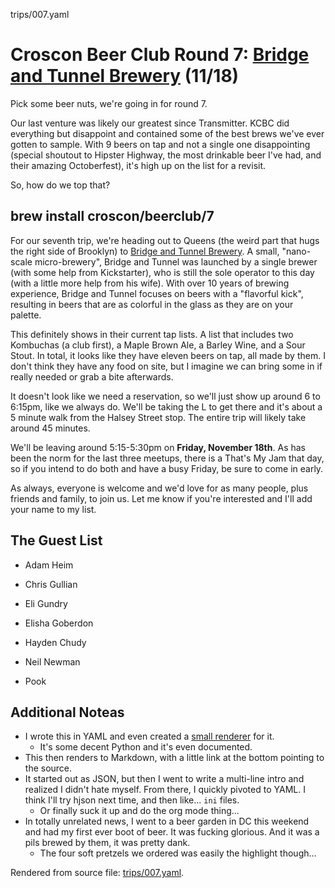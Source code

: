 trips/007.yaml
# Croscon Beer Club Round 7: [Bridge and Tunnel Brewery](http://bridgeandtunnelbrewery.com/wordpress1/) (11/18)

Pick some beer nuts, we're going in for round 7.

Our last venture was likely our greatest since Transmitter. KCBC did
everything but disappoint and contained some of the best brews we've ever
gotten to sample. With 9 beers on tap and not a single one disappointing
(special shoutout to Hipster Highway, the most drinkable beer I've had, and
their amazing Octoberfest), it's high up on the list for a revisit.

So, how do we top that?


## brew install croscon/beerclub/7

For our seventh trip, we're heading out to Queens (the weird part that hugs 
the right side of Brooklyn) to [Bridge and Tunnel
Brewery](http://bridgeandtunnelbrewery.com/wordpress1/). A small, "nano-scale
micro-brewery", Bridge and Tunnel was launched by a single brewer (with some help
from Kickstarter), who is still the sole operator to this day (with a little more
help from his wife). With over 10 years of brewing experience, Bridge and Tunnel
focuses on beers with a "flavorful kick", resulting in beers that are as colorful
in the glass as they are on your palette.

This definitely shows in their current tap lists. A list that includes two
Kombuchas (a club first), a Maple Brown Ale, a Barley Wine, and a Sour Stout.
In total, it looks like they have eleven beers on tap, all made by them. I
don't think they have any food on site, but I imagine we can bring some in if
really needed or grab a bite afterwards.

It doesn't look like we need a reservation, so we'll just show up around 6 to
6:15pm, like we always do. We'll be taking the L to get there and it's about
a 5 minute walk from the Halsey Street stop. The entire trip will likely take
around 45 minutes.

We'll be leaving around 5:15-5:30pm on **Friday, November 18th**. As has been
the norm for the last three meetups, there is a That's My Jam that day, so if
you intend to do both and have a busy Friday, be sure to come in early.

As always, everyone is welcome and we'd love for as many people, plus friends
and family, to join us. Let me know if you're interested and I'll add your
name to my list.


## The Guest List


* Adam Heim

* Chris Gullian

* Eli Gundry

* Elisha Goberdon

* Hayden Chudy

* Neil Newman

* Pook

## Additional Noteas

- I wrote this in YAML and even created a [small renderer](https://github.com/hjc1710/ccbc/blob/master/tools/renderer.py) for it.
  - It's some decent Python and it's even documented.
- This then renders to Markdown, with a little link at the bottom pointing to
  the source.
- It started out as JSON, but then I went to write a multi-line intro and
  realized I didn't hate myself. From there, I quickly pivoted to YAML.
  I think I'll try hjson next time, and then like... `ini` files.
  - Or finally suck it up and do the org mode thing...
- In totally unrelated news, I went to a beer garden in DC this weekend and
  had my first ever boot of beer. It was fucking glorious. And it was a pils
  brewed by them, it was pretty dank.
  - The four soft pretzels we ordered was easily the highlight though...


Rendered from source file: [trips/007.yaml](/trips/007.yaml).